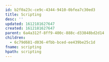 ```yaml
---
id: b2f0a23c-ce9c-4344-9410-0bfea7c30ed3
title: Scripting
desc: ''
updated: 1612181627647
created: 1612181627647
parent: 6a4a312f-8ff9-400c-888c-d33848bd2d14
children:
  - 6c79d681-d036-4fbb-bced-ee439be25c1d
fname: scripting
hpath: scripting
---
```



